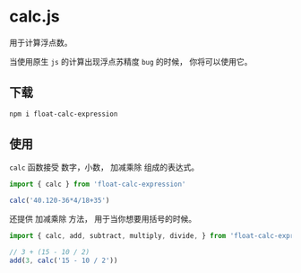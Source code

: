 # calc.js 

用于计算浮点数。

当使用原生 `js` 的计算出现浮点苏精度 `bug` 的时候， 你将可以使用它。

## 下载 

```bash
npm i float-calc-expression
```

## 使用

`calc` 函数接受 数字，小数， 加减乘除 组成的表达式。

```js
import { calc } from 'float-calc-expression'

calc('40.120-36*4/18+35')
```

还提供 加减乘除 方法， 用于当你想要用括号的时候。

```js
import { calc, add, subtract, multiply, divide, } from 'float-calc-expression'

// 3 + (15 - 10 / 2)
add(3, calc('15 - 10 / 2'))
```